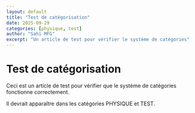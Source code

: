 ```yaml
---
layout: default
title: "Test de catégorisation"
date: 2025-09-29
categories: [physique, test]
author: "Sahi MFG"
excerpt: "Un article de test pour vérifier le système de catégories"
---
```


# Test de catégorisation

Ceci est un article de test pour vérifier que le système de catégories fonctionne correctement.

Il devrait apparaître dans les catégories PHYSIQUE et TEST.